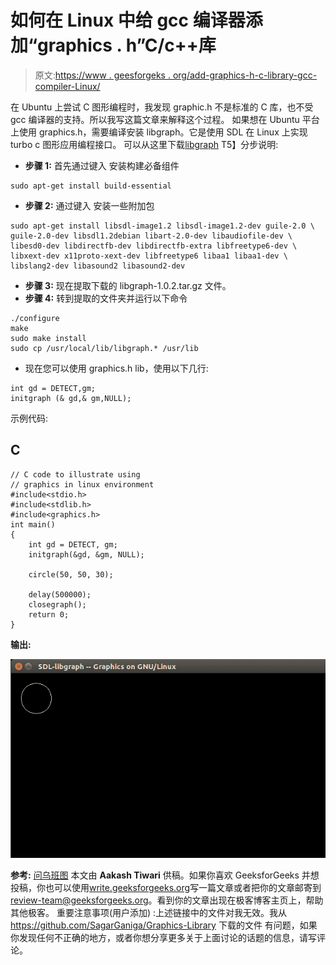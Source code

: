 # 如何在 Linux 中给 gcc 编译器添加“graphics . h”C/c++库

> 原文:[https://www . geesforgeks . org/add-graphics-h-c-library-gcc-compiler-Linux/](https://www.geeksforgeeks.org/add-graphics-h-c-library-gcc-compiler-linux/)

在 Ubuntu 上尝试 C 图形编程时，我发现 graphic.h 不是标准的 C 库，也不受 gcc 编译器的支持。所以我写这篇文章来解释这个过程。
如果想在 Ubuntu 平台上使用 graphics.h，需要编译安装 libgraph。它是使用 SDL 在 Linux 上实现 turbo c 图形应用编程接口。
可以从这里下载[libgraph](http://download.savannah.gnu.org/releases/libgraph/libgraph-1.0.2.tar.gz)
T5】分步说明:

*   **步骤 1:** 首先通过键入
    安装构建必备组件

```
sudo apt-get install build-essential
```

*   **步骤 2:** 通过键入
    安装一些附加包

```
sudo apt-get install libsdl-image1.2 libsdl-image1.2-dev guile-2.0 \
guile-2.0-dev libsdl1.2debian libart-2.0-dev libaudiofile-dev \
libesd0-dev libdirectfb-dev libdirectfb-extra libfreetype6-dev \
libxext-dev x11proto-xext-dev libfreetype6 libaa1 libaa1-dev \
libslang2-dev libasound2 libasound2-dev
```

*   **步骤 3:** 现在提取下载的 libgraph-1.0.2.tar.gz 文件。
*   **步骤 4:** 转到提取的文件夹并运行以下命令

```
./configure
make
sudo make install
sudo cp /usr/local/lib/libgraph.* /usr/lib
```

*   现在您可以使用 graphics.h lib，使用以下几行:

```
int gd = DETECT,gm; 
initgraph (& gd,& gm,NULL);
```

示例代码:

## C

```
// C code to illustrate using
// graphics in linux environment
#include<stdio.h>
#include<stdlib.h>
#include<graphics.h>
int main()
{
    int gd = DETECT, gm;
    initgraph(&gd, &gm, NULL);

    circle(50, 50, 30);

    delay(500000);
    closegraph();
    return 0;
}
```

**输出:**

![output](img/015a3406527ca50ee7ffd39f49a8d04a.png)

**参考:** [问乌班图](https://askubuntu.com/questions/525051/how-do-i-use-graphics-h-in-ubuntu)
本文由 **Aakash Tiwari** 供稿。如果你喜欢 GeeksforGeeks 并想投稿，你也可以使用[write.geeksforgeeks.org](https://write.geeksforgeeks.org)写一篇文章或者把你的文章邮寄到 review-team@geeksforgeeks.org。看到你的文章出现在极客博客主页上，帮助其他极客。
重要注意事项(用户添加) :上述链接中的文件对我无效。我从 https://github.com/SagarGaniga/Graphics-Library 下载的文件
有问题，如果你发现任何不正确的地方，或者你想分享更多关于上面讨论的话题的信息，请写评论。